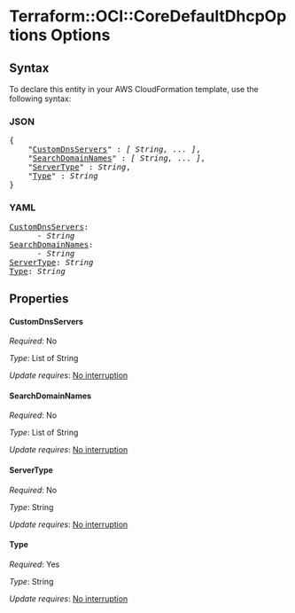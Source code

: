 # Terraform::OCI::CoreDefaultDhcpOptions Options

## Syntax

To declare this entity in your AWS CloudFormation template, use the following syntax:

### JSON

<pre>
{
    "<a href="#customdnsservers" title="CustomDnsServers">CustomDnsServers</a>" : <i>[ String, ... ]</i>,
    "<a href="#searchdomainnames" title="SearchDomainNames">SearchDomainNames</a>" : <i>[ String, ... ]</i>,
    "<a href="#servertype" title="ServerType">ServerType</a>" : <i>String</i>,
    "<a href="#type" title="Type">Type</a>" : <i>String</i>
}
</pre>

### YAML

<pre>
<a href="#customdnsservers" title="CustomDnsServers">CustomDnsServers</a>: <i>
      - String</i>
<a href="#searchdomainnames" title="SearchDomainNames">SearchDomainNames</a>: <i>
      - String</i>
<a href="#servertype" title="ServerType">ServerType</a>: <i>String</i>
<a href="#type" title="Type">Type</a>: <i>String</i>
</pre>

## Properties

#### CustomDnsServers

_Required_: No

_Type_: List of String

_Update requires_: [No interruption](https://docs.aws.amazon.com/AWSCloudFormation/latest/UserGuide/using-cfn-updating-stacks-update-behaviors.html#update-no-interrupt)

#### SearchDomainNames

_Required_: No

_Type_: List of String

_Update requires_: [No interruption](https://docs.aws.amazon.com/AWSCloudFormation/latest/UserGuide/using-cfn-updating-stacks-update-behaviors.html#update-no-interrupt)

#### ServerType

_Required_: No

_Type_: String

_Update requires_: [No interruption](https://docs.aws.amazon.com/AWSCloudFormation/latest/UserGuide/using-cfn-updating-stacks-update-behaviors.html#update-no-interrupt)

#### Type

_Required_: Yes

_Type_: String

_Update requires_: [No interruption](https://docs.aws.amazon.com/AWSCloudFormation/latest/UserGuide/using-cfn-updating-stacks-update-behaviors.html#update-no-interrupt)

